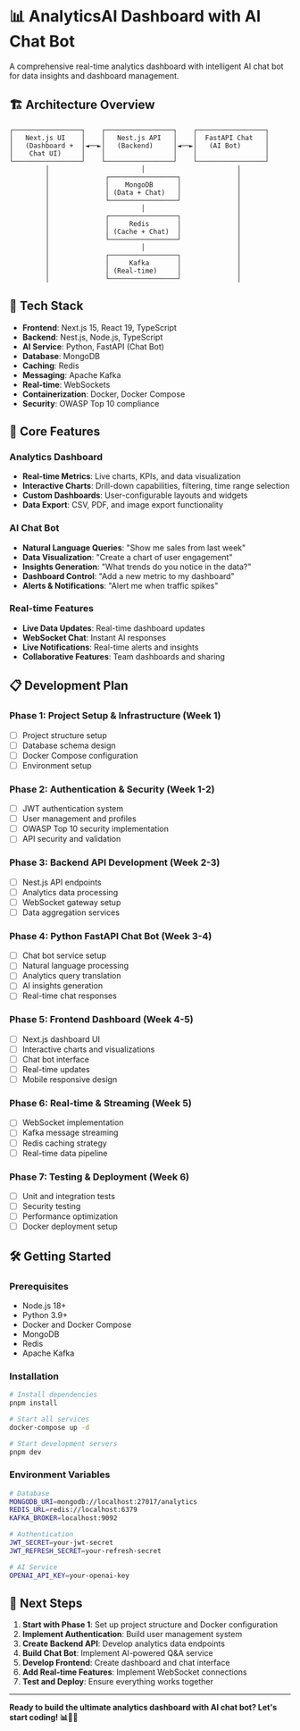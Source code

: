 # 📊 AnalyticsAI Dashboard with AI Chat Bot

A comprehensive real-time analytics dashboard with intelligent AI chat bot for data insights and dashboard management.

## 🏗️ Architecture Overview

```
┌─────────────────┐    ┌─────────────────┐    ┌─────────────────┐
│   Next.js UI    │    │   Nest.js API   │    │  FastAPI Chat   │
│   (Dashboard +  │◄──►│   (Backend)     │◄──►│   (AI Bot)      │
│    Chat UI)     │    │                 │    │                 │
└─────────────────┘    └─────────────────┘    └─────────────────┘
         │                       │                       │
         │              ┌─────────────────┐              │
         │              │    MongoDB      │              │
         │              │ (Data + Chat)   │              │
         │              └─────────────────┘              │
         │                       │                       │
         │              ┌─────────────────┐              │
         │              │     Redis       │              │
         │              │ (Cache + Chat)  │              │
         │              └─────────────────┘              │
         │                       │                       │
         │              ┌─────────────────┐              │
         │              │     Kafka       │              │
         │              │ (Real-time)     │              │
         │              └─────────────────┘              │
```

## 🚀 Tech Stack

- **Frontend**: Next.js 15, React 19, TypeScript
- **Backend**: Nest.js, Node.js, TypeScript
- **AI Service**: Python, FastAPI (Chat Bot)
- **Database**: MongoDB
- **Caching**: Redis
- **Messaging**: Apache Kafka
- **Real-time**: WebSockets
- **Containerization**: Docker, Docker Compose
- **Security**: OWASP Top 10 compliance

## 🎯 Core Features

### Analytics Dashboard
- **Real-time Metrics**: Live charts, KPIs, and data visualization
- **Interactive Charts**: Drill-down capabilities, filtering, time range selection
- **Custom Dashboards**: User-configurable layouts and widgets
- **Data Export**: CSV, PDF, and image export functionality

### AI Chat Bot
- **Natural Language Queries**: "Show me sales from last week"
- **Data Visualization**: "Create a chart of user engagement"
- **Insights Generation**: "What trends do you notice in the data?"
- **Dashboard Control**: "Add a new metric to my dashboard"
- **Alerts & Notifications**: "Alert me when traffic spikes"

### Real-time Features
- **Live Data Updates**: Real-time dashboard updates
- **WebSocket Chat**: Instant AI responses
- **Live Notifications**: Real-time alerts and insights
- **Collaborative Features**: Team dashboards and sharing

## 📋 Development Plan

### Phase 1: Project Setup & Infrastructure (Week 1)
- [ ] Project structure setup
- [ ] Database schema design
- [ ] Docker Compose configuration
- [ ] Environment setup

### Phase 2: Authentication & Security (Week 1-2)
- [ ] JWT authentication system
- [ ] User management and profiles
- [ ] OWASP Top 10 security implementation
- [ ] API security and validation

### Phase 3: Backend API Development (Week 2-3)
- [ ] Nest.js API endpoints
- [ ] Analytics data processing
- [ ] WebSocket gateway setup
- [ ] Data aggregation services

### Phase 4: Python FastAPI Chat Bot (Week 3-4)
- [ ] Chat bot service setup
- [ ] Natural language processing
- [ ] Analytics query translation
- [ ] AI insights generation
- [ ] Real-time chat responses

### Phase 5: Frontend Dashboard (Week 4-5)
- [ ] Next.js dashboard UI
- [ ] Interactive charts and visualizations
- [ ] Chat bot interface
- [ ] Real-time updates
- [ ] Mobile responsive design

### Phase 6: Real-time & Streaming (Week 5)
- [ ] WebSocket implementation
- [ ] Kafka message streaming
- [ ] Redis caching strategy
- [ ] Real-time data pipeline

### Phase 7: Testing & Deployment (Week 6)
- [ ] Unit and integration tests
- [ ] Security testing
- [ ] Performance optimization
- [ ] Docker deployment setup

## 🛠️ Getting Started

### Prerequisites
- Node.js 18+
- Python 3.9+
- Docker and Docker Compose
- MongoDB
- Redis
- Apache Kafka

### Installation
```bash
# Install dependencies
pnpm install

# Start all services
docker-compose up -d

# Start development servers
pnpm dev
```

### Environment Variables
```bash
# Database
MONGODB_URI=mongodb://localhost:27017/analytics
REDIS_URL=redis://localhost:6379
KAFKA_BROKER=localhost:9092

# Authentication
JWT_SECRET=your-jwt-secret
JWT_REFRESH_SECRET=your-refresh-secret

# AI Service
OPENAI_API_KEY=your-openai-key
```

## 🎯 Next Steps

1. **Start with Phase 1**: Set up project structure and Docker configuration
2. **Implement Authentication**: Build user management system
3. **Create Backend API**: Develop analytics data endpoints
4. **Build Chat Bot**: Implement AI-powered Q&A service
5. **Develop Frontend**: Create dashboard and chat interface
6. **Add Real-time Features**: Implement WebSocket connections
7. **Test and Deploy**: Ensure everything works together

---

**Ready to build the ultimate analytics dashboard with AI chat bot? Let's start coding! 📊🤖✨**